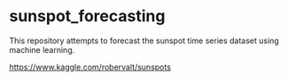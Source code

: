 # sunspot_forecasting
This repository attempts to forecast the sunspot time series dataset using machine learning. 

https://www.kaggle.com/robervalt/sunspots 
